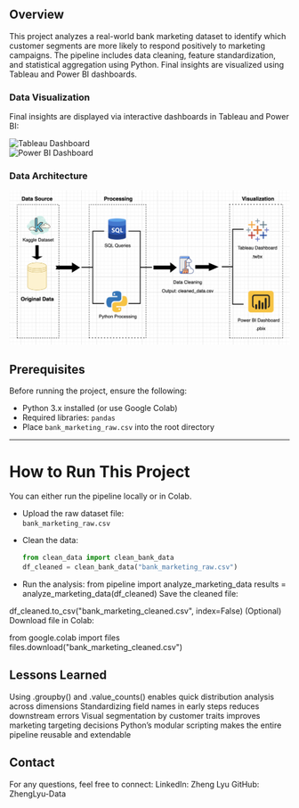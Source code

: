 ## Overview

This project analyzes a real-world bank marketing dataset to identify which customer segments are more likely to respond positively to marketing campaigns. The pipeline includes data cleaning, feature standardization, and statistical aggregation using Python. Final insights are visualized using Tableau and Power BI dashboards.

### Data Visualization

Final insights are displayed via interactive dashboards in Tableau and Power BI:

![Tableau Dashboard](bank_marketing_customer_explorer.twbx.png)  
![Power BI Dashboard](bank_marketing_customer_behavior.pbix.png)

### Data Architecture

![Data Architecture](bank_marketing_predictive_architecture.png)

## Prerequisites

Before running the project, ensure the following:

- Python 3.x installed (or use Google Colab)
- Required libraries: `pandas`
- Place `bank_marketing_raw.csv` into the root directory

---

# How to Run This Project

You can either run the pipeline locally or in Colab.

- Upload the raw dataset file:  
   `bank_marketing_raw.csv`

- Clean the data:
   ```python
   from clean_data import clean_bank_data
   df_cleaned = clean_bank_data("bank_marketing_raw.csv")

- Run the analysis:
 from pipeline import analyze_marketing_data
 results = analyze_marketing_data(df_cleaned)
 Save the cleaned file:

 df_cleaned.to_csv("bank_marketing_cleaned.csv", index=False)
 (Optional) Download file in Colab:

 from google.colab import files
 files.download("bank_marketing_cleaned.csv")

## Lessons Learned

Using .groupby() and .value_counts() enables quick distribution analysis across dimensions
Standardizing field names in early steps reduces downstream errors
Visual segmentation by customer traits improves marketing targeting decisions
Python’s modular scripting makes the entire pipeline reusable and extendable

## Contact
For any questions, feel free to connect: LinkedIn: Zheng Lyu GitHub: ZhengLyu-Data
